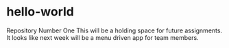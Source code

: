# hello-world
Repository Number One
This will be a holding space for future assignments. It looks like next week will be a menu driven app for team members.
